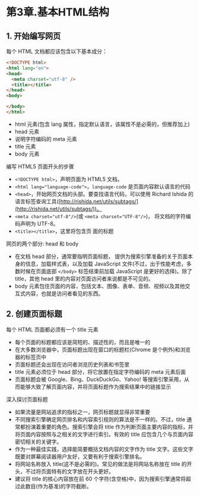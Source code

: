 # 第3章.基本HTML结构

## 1. 开始编写网页

每个 HTML 文档都应该包含以下基本成分：

```html
<!DOCTYPE html>
<html lang="en">
<head>
  <meta charset="utf-8" />
  <title></title>
</head>
<body>

</body>
</html>
```

* html 元素(包含 lang 属性，指定默认语言，该属性不是必需的，但推荐加上)
* head 元素
* 说明字符编码的 meta 元素
* title 元素
* body 元素

编写 HTML5 页面开头的步骤

* `<!DOCTYPE html>`，声明页面为 HTML5 文档。
* `<html lang="language-code">`，`language-code` 是页面内容默认语言的代码
* `<head>`，开始网页文档的头部。要查找语言代码，可以使用 Richard Ishida 的语言标签查询工具([http://rishida.net/utils/subtags/](http://rishida.net/utils/subtags/))。
* `<meta charset="utf-8"/>`(或 `<meta charset="UTF-8"/>`)， 将文档的字符编码声明为 UTF-8。
* `<title></title>`，这里将包含页 面的标题

网页的两个部分: head 和 body

* 在文档 head 部分，通常要指明页面标题， 提供为搜索引擎准备的关于页面本身的信息，加载样式表，以及加载 JavaScript 文件(不过，出于性能考虑，多数时候在页面底部 `</body>` 标签结束前加载 JavaScript 是更好的选择)。除了 title，其他 head 里的内容对页面访问者来说都是不可见的。
* body 元素包住页面的内容，包括文本、图像、表单、音频、视频以及其他交互式内容，也就是访问者看见的东西。

## 2. 创建页面标题

每个 HTML 页面都必须有一个 title 元素

* 每个页面的标题都应该是简短的、描述性的，而且是唯一的
* 在大多数浏览器中，页面标题出现在窗口的标题栏(Chrome 是个例外)和浏览器的标签页中
* 页面标题还会出现在访问者浏览历史列表和书签里
* title 元素必须位于 head 部分，将它放置在指定字符编码的 meta 元素后面
* 页面标题会被 Google、Bing、DuckDuckGo、Yahoo! 等搜索引擎采用，从而能够大致了解页面内容，并将页面标题作为搜索结果中的链接显示

深入探讨页面标题

* 如果流量是网站追求的指标之一，网页标题就显得非常重要
* 不同搜索引擎确定网页排名和内容索引规则的算法是不一样的。不过，title 通常都扮演着重要的角色。搜索引擎会将 title 作为判断页面主要内容的指标，并将页面内容按照与之相关的文字进行索引。有效的 title 应包含几个与页面内容密切相关的关键字。
* 作为一种最佳实践，选择能简要概括文档内容的文字作为 title 文字。这些文字既要对屏幕阅读器用户友好，又要有利于搜索引擎排名。
* 将网站名称放入 title(这不是必需的)。常见的做法是将网站名称放在 title 的开头，不过将页面特有的文字放在开头更好。
* 建议将 title 的核心内容放在前 60 个字符(含空格)中，因为搜索引擎通常将超过此数目(作为基准)的字符截断。